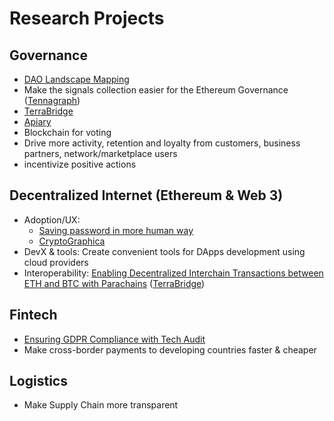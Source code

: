 # Research Projects

## Governance

* [DAO Landscape Mapping](https://mapping.daolandscape.today/)
* Make the signals collection easier for the Ethereum Governance \([Tennagraph](../case-studies/tennagraph.md)\)
* [TerraBridge](../solutions-for/fintech/extending-maker-dao-scalability-with-btc-collateral.md)
* [Apiary](../solutions-for/community-network-coop/continuous-token-model-apiary.md)
* Blockchain for voting
* Drive more activity, retention and loyalty from customers, business partners, network/marketplace users
* incentivize positive actions

## Decentralized Internet \(Ethereum & Web 3\)

* Adoption/UX:
  * [Saving password in more human way](governance/improving-ux-saving-password-in-more-human-way.md)
  * [CryptoGraphica](../case-studies/cryptographica.md)
* DevX & tools: Create convenient tools for DApps development using cloud providers
* Interoperability: [Enabling Decentralized Interchain Transactions between ETH and BTC with Parachains](../solutions-for/fintech/ethereum-bitcoin-bridge-wip.md) \([TerraBridge](../solutions-for/fintech/extending-maker-dao-scalability-with-btc-collateral.md)\)

## Fintech

* [Ensuring GDPR Compliance with Tech Audit](../services/gdpr.md)
* Make cross-border payments to developing countries faster & cheaper

## Logistics

* Make Supply Chain more transparent

